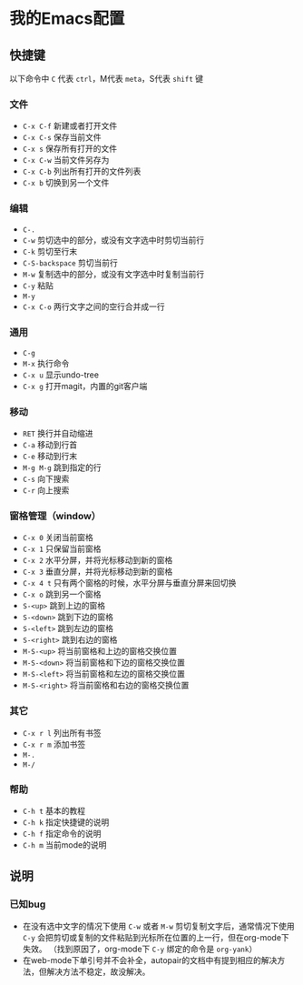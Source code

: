 # 我的Emacs配置

## 快捷键

以下命令中 `C` 代表 `ctrl`，M代表 `meta`，S代表 `shift` 键

### 文件

* `C-x C-f` 新建或者打开文件
* `C-x C-s` 保存当前文件
* `C-x s` 保存所有打开的文件
* `C-x C-w` 当前文件另存为
* `C-x C-b` 列出所有打开的文件列表
* `C-x b` 切换到另一个文件

### 编辑

* `C-.`
* `C-w` 剪切选中的部分，或没有文字选中时剪切当前行
* `C-k` 剪切至行末
* `C-S-backspace` 剪切当前行
* `M-w` 复制选中的部分，或没有文字选中时复制当前行
* `C-y` 粘贴
* `M-y`
* `C-x C-o` 两行文字之间的空行合并成一行

### 通用

* `C-g`
* `M-x` 执行命令
* `C-x u` 显示undo-tree
* `C-x g` 打开magit，内置的git客户端

### 移动

* `RET` 换行并自动缩进
* `C-a` 移动到行首
* `C-e` 移动到行末
* `M-g M-g` 跳到指定的行
* `C-s` 向下搜索
* `C-r` 向上搜索

### 窗格管理（window）

* `C-x 0` 关闭当前窗格
* `C-x 1` 只保留当前窗格
* `C-x 2` 水平分屏，并将光标移动到新的窗格
* `C-x 3` 垂直分屏，并将光标移动到新的窗格
* `C-x 4 t` 只有两个窗格的时候，水平分屏与垂直分屏来回切换
* `C-x o` 跳到另一个窗格
* `S-<up>` 跳到上边的窗格
* `S-<down>` 跳到下边的窗格
* `S-<left>` 跳到左边的窗格
* `S-<right>` 跳到右边的窗格
* `M-S-<up>` 将当前窗格和上边的窗格交换位置
* `M-S-<down>` 将当前窗格和下边的窗格交换位置
* `M-S-<left>` 将当前窗格和左边的窗格交换位置
* `M-S-<right>` 将当前窗格和右边的窗格交换位置

### 其它
* `C-x r l` 列出所有书签
* `C-x r m` 添加书签
* `M-.`
* `M-/`

### 帮助
* `C-h t` 基本的教程
* `C-h k` 指定快捷键的说明
* `C-h f` 指定命令的说明
* `C-h m` 当前mode的说明

## 说明

### 已知bug

* 在没有选中文字的情况下使用 `C-w` 或者 `M-w` 剪切复制文字后，通常情况下使用 `C-y` 会把剪切或复制的文件粘贴到光标所在位置的上一行，但在org-mode下失效。 （找到原因了，org-mode下 `C-y` 绑定的命令是 `org-yank`）
* 在web-mode下单引号并不会补全，autopair的文档中有提到相应的解决方法，但解决方法不稳定，故没解决。